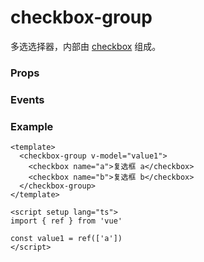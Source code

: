 <script setup>
import Props from '/@theme/components/Props.vue'
import Events from '/@theme/components/Events.vue'

const props = [
    {
        name: "v-model", 
        type: "Array<string | number>",
        default: "",
        required: true, 
        desc:"是否选中，值为 checkbox 的 name", 
        version: "0.1.0"
    },
    {
        name: "disabled", 
        type: "boolean",
        default: "false",
        required: false, 
        desc:"是否禁用所有多选框", 
        version: "0.1.0"
    },
]

const events = [
    {
        name: "change", 
        desc: "选中值改变时触发", 
        event:"names: Array<string | number>",
        version: "0.1.0"
    },
]
</script>

# checkbox-group

多选选择器，内部由 [checkbox](./checkbox) 组成。

### Props

<Props :data="props" />

### Events

<Events :data="events" />

### Example

```vue
<template>
  <checkbox-group v-model="value1">
    <checkbox name="a">复选框 a</checkbox>
    <checkbox name="b">复选框 b</checkbox>
  </checkbox-group>
</template>

<script setup lang="ts">
import { ref } from 'vue'

const value1 = ref(['a'])
</script>
```
